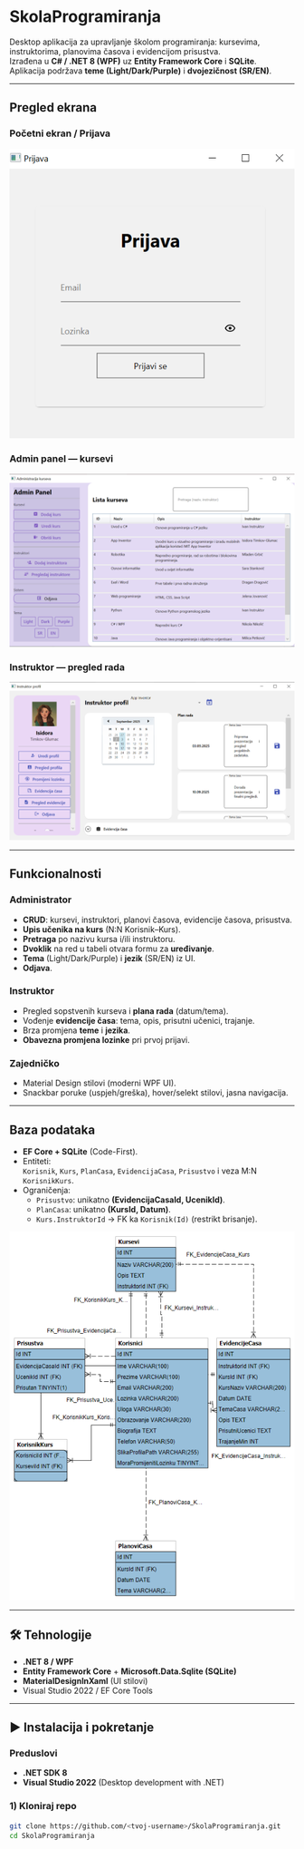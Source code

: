 # SkolaProgramiranja

Desktop aplikacija za upravljanje školom programiranja: kursevima, instruktorima, planovima časova i evidencijom prisustva.  
Izrađena u **C# / .NET 8 (WPF)** uz **Entity Framework Core** i **SQLite**. Aplikacija podržava **teme (Light/Dark/Purple)** i **dvojezičnost (SR/EN)**.

---

## Pregled ekrana

### Početni ekran / Prijava
![Login ekran](./login.png)

### Admin panel — kursevi
![Admin panel](./admin-panel.png)

### Instruktor — pregled rada 
![Evidencija časa](./instruktor-panel.png)

---

##  Funkcionalnosti

###  Administrator
- **CRUD**: kursevi, instruktori, planovi časova, evidencije časova, prisustva.
- **Upis učenika na kurs** (N:N Korisnik–Kurs).
- **Pretraga** po nazivu kursa i/ili instruktoru.
- **Dvoklik** na red u tabeli otvara formu za **uređivanje**.
- **Tema** (Light/Dark/Purple) i **jezik** (SR/EN) iz UI.
- **Odjava**.

###  Instruktor
- Pregled sopstvenih kurseva i **plana rada** (datum/tema).
- Vođenje **evidencije časa**: tema, opis, prisutni učenici, trajanje.
- Brza promjena **teme** i **jezika**.
- **Obavezna promjena lozinke** pri prvoj prijavi.

### Zajedničko
- Material Design stilovi (moderni WPF UI).
- Snackbar poruke (uspjeh/greška), hover/selekt stilovi, jasna navigacija.

---

##  Baza podataka

- **EF Core + SQLite** (Code-First).
- Entiteti:  
  `Korisnik`, `Kurs`, `PlanCasa`, `EvidencijaCasa`, `Prisustvo` i veza M:N `KorisnikKurs`.
- Ograničenja:
  - `Prisustvo`: unikatno **(EvidencijaCasaId, UcenikId)**.
  - `PlanCasa`: unikatno **(KursId, Datum)**.
  - `Kurs.InstruktorId` → FK ka `Korisnik(Id)` (restrikt brisanje).

![Šema baze](./skola_programiranja.png)


---

## 🛠 Tehnologije

- **.NET 8 / WPF**
- **Entity Framework Core** + **Microsoft.Data.Sqlite (SQLite)**
- **MaterialDesignInXaml** (UI stilovi)
- Visual Studio 2022 / EF Core Tools

---

## ▶ Instalacija i pokretanje

### Preduslovi
- **.NET SDK 8**
- **Visual Studio 2022** (Desktop development with .NET)

### 1) Kloniraj repo
```bash
git clone https://github.com/<tvoj-username>/SkolaProgramiranja.git
cd SkolaProgramiranja
